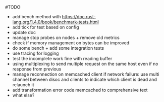 #TODO
- add bench method with https://doc.rust-lang.org/1.4.0/book/benchmark-tests.html
- add tick for test based on config
- update doc
- manage stop probes on nodes + remove old metrics
- check if memory management on bytes can be improved
- do some bench + add some integration tests
- use tracing for logging
- test the incomplete work fine with reading buffer
- using multiplexing to send multiple request on the same host even if no response from previous
- manage reconnection on memcached client if network failure: use multi channel between disoc and clients to indicate which client is dead and relaunch it
- add transformation error code memcached to comprehensive text
- what else?